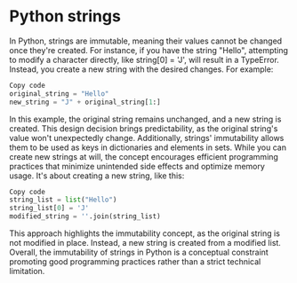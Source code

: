 
# Python strings
In Python, strings are immutable, meaning their values cannot be changed once they're created. For instance, if you have the string "Hello", attempting to modify a character directly, like string[0] = 'J', will result in a TypeError. Instead, you create a new string with the desired changes. For example:

 ``` python
Copy code
original_string = "Hello"
new_string = "J" + original_string[1:]
```
In this example, the original string remains unchanged, and a new string is created. This design decision brings predictability, as the original string's value won't unexpectedly change. Additionally, strings' immutability allows them to be used as keys in dictionaries and elements in sets. While you can create new strings at will, the concept encourages efficient programming practices that minimize unintended side effects and optimize memory usage. It's about creating a new string, like this:

``` python
Copy code
string_list = list("Hello")
string_list[0] = 'J'
modified_string = ''.join(string_list)
```
This approach highlights the immutability concept, as the original string is not modified in place. Instead, a new string is created from a modified list. Overall, the immutability of strings in Python is a conceptual constraint promoting good programming practices rather than a strict technical limitation.
